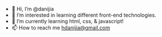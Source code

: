 - 👋 Hi, I’m @danijia
- 👀 I’m interested in learning different front-end technologies. 
- 🌱 I’m currently learning html, css, & javascript!
- 📫 How to reach me hdanijia@gmail.com

<!---
danijia/danijia is a ✨ special ✨ repository because its `README.md` (this file) appears on your GitHub profile.
You can click the Preview link to take a look at your changes.
--->
